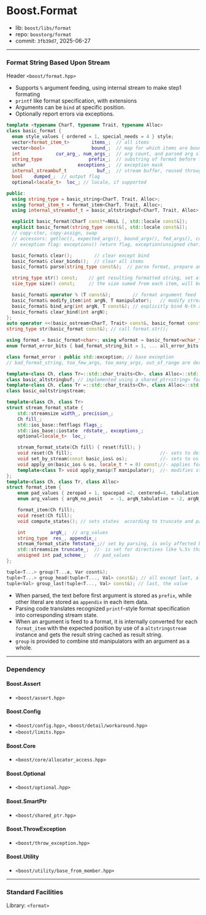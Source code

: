 # Boost.Format

* lib: `boost/libs/format`
* repo: `boostorg/format`
* commit: `3fb39d7`, 2025-06-27

------
### Format String Based Upon Stream

Header `<boost/format.hpp>`

* Supports `%` argument feeding, using internal stream to make step1 formating
* `printf` like format specification, with extensions
* Arguments can be `bind` at specific position.
* Optionally report errors via exceptions.

```c++
template <typename CharT, typename Trait, typename Alloc>
class basic_format {
  enum style_values { ordered = 1, special_needs = 4 } style;
  vector<format_item_t>        items_;  // all items
  vector<bool>                 bound_;  // map for which items are bound
  int             cur_arg_, num_args_;  // arg count, and parsed arg slot count (expected)
  string_type                 prefix_;  // substring of format before first item
  uchar                   exceptions_;  // exception mask
  internal_streambuf_t           buf_;  // stream buffer, reused throughout lifetime, to reduce allocation
  bool    dumped_;  // output flag
  optional<locale_t>  loc_; // locale, if supported

public:
  using string_type = basic_string<CharT, Trait, Alloc>;
  using format_item_t = format_item<CharT, Trait, Alloc>;
  using internal_streambuf_t = basic_altstringbuf<CharT, Trait, Alloc>;

  explicit basic_format(CharT const*=NULL [, std::locale const&]);
  explicit basic_format(string_type const&[, std::locale const&]);
  // copy-ctor, copy-assign, swap
  // accessors: getloc(), expected_args(), bound_args(), fed_args(), cur_arg(), remaining_args()
  // exception flag: exceptions() return flag, exception(unsigned char) swap flag

  basic_format& clear();        // clear except bind
  basic_format& clear_binds();  // clear all items
  basic_format& parse(string_type const&);  // parse format, prepare and clear all arg items

  string_type str() const;    // get resulting formatted string, set after str() first time called
  size_type size() const;     // the size sumed from each item, will be the resulting string's size

  basic_format& operator % (T const&);        // format argument feed
  basic_format& modify_item(int argN, T manipulator);   // modify stream format by std::manip before feed
  basic_format& bind_arg(int argN, T const&); // explicitly bind N-th arg
  basic_format& clear_bind(int argN);
};
auto operator <<(basic_ostream<CharT, Trait> const&, basic_format const&); // os << format.str();
string_type str(basic_format const&); // call format.str();

using format = basic_format<char>; using wformat = basic_format<wchar_t>;
enum format_error_bits { bad_format_string_bit = 1, ... all_error_bits = 255, no_error_bits=0 };

class format_error : public std::exception; // base exception
// bad_format_string, too_few_args, too_many_args, out_of_range are derived classes

template<class Ch, class Tr=::std::char_traits<Ch>, class Alloc=::std::allocator<Ch> >
class basic_altstringbuf; // implemented using a shared_ptr<string> for storage, at least allocate 256 chars
template<class Ch, class Tr =::std::char_traits<Ch>, class Alloc=::std::allocator<Ch> >
class basic_oaltstringstream;

template<class Ch, class Tr> 
struct stream_format_state {
    std::streamsize width_, precision_;
    Ch fill_; 
    std::ios_base::fmtflags flags_;
    std::ios_base::iostate  rdstate_, exceptions_;
    optional<locale_t>  loc_;

    stream_format_state(Ch fill) { reset(fill); }
    void reset(Ch fill);                                //- sets to default state.
    void set_by_stream(const basic_ios& os);            //- sets to os's state.
    void apply_on(basic_ios & os, locale_t * = 0) const;//- applies format_state to the stream
    template<class T> void apply_manip(T manipulator);  //- modifies state by applying manipulator
};
template<class Ch, class Tr, class Alloc>  
struct format_item {     
    enum pad_values { zeropad = 1, spacepad =2, centered=4, tabulation = 8 };
    enum arg_values { argN_no_posit   = -1, argN_tabulation = -2, argN_ignored  = -3 };

    format_item(Ch fill);
    void reset(Ch fill);
    void compute_states(); // sets states  according to truncate and pad_scheme.

    int         argN_;  // arg_values
    string_type  res_, appendix_;
    stream_format_state fmtstate_;// set by parsing, is only affected by modify_item
    std::streamsize truncate_;  //- is set for directives like %.5s that ask truncation
    unsigned int pad_scheme_;   // pad_values
};

tuple<T...> group(T...a, Var cosnt&);
tuple<T...> group_head(tuple<T..., Val> const&); // all except last, all should be std manipulators
tuple<Val> group_last(tuple<T..., Val> const&); // last, the value
```

* When parsed, the text before first argument is stored as `prefix`, while other literal are stored as
  `appendix` in each item data.
* Parsing code translates recognized `printf`-style format specification into corresponding stream state.
* When an argument is feed to a format, it is internally converted for each `format_item` with the expected position
  by use of a `altstringstream` instance and gets the result string cached as result string.
* `group` is provided to combine std manipulators with an argument as a whole.

------
### Dependency

#### Boost.Assert

* `<boost/assert.hpp>`

#### Boost.Config

* `<boost/config.hpp>`, `<boost/detail/workaround.hpp>`
* `<boost/limits.hpp>`

#### Boost.Core

* `<boost/core/allocator_access.hpp>`

#### Boost.Optional

* `<boost/optional.hpp>`

#### Boost.SmartPtr

* `<boost/shared_ptr.hpp>`

#### Boost.ThrowException

* `<boost/throw_exception.hpp>`

#### Boost.Utility

* `<boost/utility/base_from_member.hpp>`

------
### Standard Facilities

Library: `<format>`